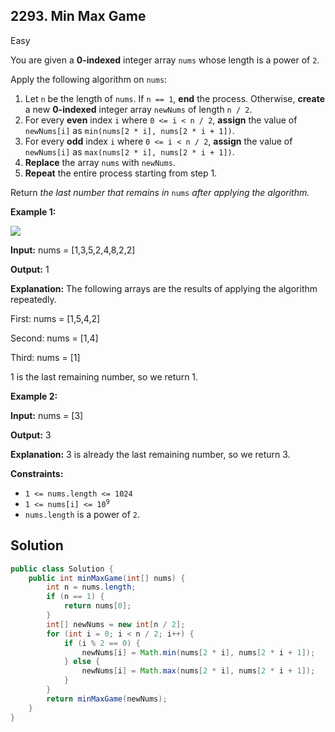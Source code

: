 ## 2293\. Min Max Game

Easy

You are given a **0-indexed** integer array `nums` whose length is a power of `2`.

Apply the following algorithm on `nums`:

1.  Let `n` be the length of `nums`. If `n == 1`, **end** the process. Otherwise, **create** a new **0-indexed** integer array `newNums` of length `n / 2`.
2.  For every **even** index `i` where `0 <= i < n / 2`, **assign** the value of `newNums[i]` as `min(nums[2 * i], nums[2 * i + 1])`.
3.  For every **odd** index `i` where `0 <= i < n / 2`, **assign** the value of `newNums[i]` as `max(nums[2 * i], nums[2 * i + 1])`.
4.  **Replace** the array `nums` with `newNums`.
5.  **Repeat** the entire process starting from step 1.

Return _the last number that remains in_ `nums` _after applying the algorithm._

**Example 1:**

![](https://assets.leetcode.com/uploads/2022/04/13/example1drawio-1.png)

**Input:** nums = [1,3,5,2,4,8,2,2]

**Output:** 1

**Explanation:** The following arrays are the results of applying the algorithm repeatedly.

First: nums = [1,5,4,2]

Second: nums = [1,4]

Third: nums = [1]

1 is the last remaining number, so we return 1. 

**Example 2:**

**Input:** nums = [3]

**Output:** 3

**Explanation:** 3 is already the last remaining number, so we return 3. 

**Constraints:**

*   `1 <= nums.length <= 1024`
*   <code>1 <= nums[i] <= 10<sup>9</sup></code>
*   `nums.length` is a power of `2`.

## Solution

```java
public class Solution {
    public int minMaxGame(int[] nums) {
        int n = nums.length;
        if (n == 1) {
            return nums[0];
        }
        int[] newNums = new int[n / 2];
        for (int i = 0; i < n / 2; i++) {
            if (i % 2 == 0) {
                newNums[i] = Math.min(nums[2 * i], nums[2 * i + 1]);
            } else {
                newNums[i] = Math.max(nums[2 * i], nums[2 * i + 1]);
            }
        }
        return minMaxGame(newNums);
    }
}
```
